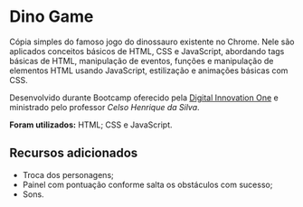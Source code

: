 # Dino Game

Cópia simples do famoso jogo do dinossauro existente no Chrome. Nele são aplicados conceitos básicos de HTML, CSS e JavaScript, abordando tags básicas de HTML, manipulação de eventos, funções e manipulação de elementos HTML usando JavaScript, estilização e animações básicas com CSS.

Desenvolvido durante Bootcamp oferecido pela [Digital Innovation One](https://web.digitalinnovation.one/home) e ministrado pelo professor *Celso Henrique da Silva*.

**Foram utilizados:** HTML; CSS e JavaScript.



## Recursos adicionados

- Troca dos personagens;
- Painel com pontuação conforme salta os obstáculos com sucesso;
- Sons.